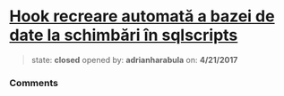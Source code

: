 # [Hook recreare automată a bazei de date la schimbări în sqlscripts](https://github.com/adrianharabula/condr/issues/28)

> state: **closed** opened by: **adrianharabula** on: **4/21/2017**



### Comments

